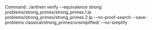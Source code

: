 Command: ./anthem verify --equivalence strong problems/strong_primes/strong_primes.1.lp problems/strong_primes/strong_primes.2.lp  --no-proof-search --save-problems classical/strong_primes/unsimplified/ --no-simplify